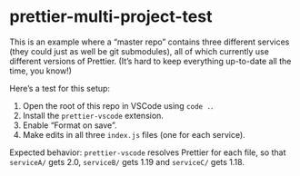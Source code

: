 # prettier-multi-project-test

This is an example where a “master repo” contains three different services (they could just as well be git submodules), all of which currently use different versions of Prettier. (It’s hard to keep everything up-to-date all the time, you know!)

Here’s a test for this setup:

1. Open the root of this repo in VSCode using `code .`.
2. Install the `prettier-vscode` extension.
3. Enable “Format on save”.
4. Make edits in all three `index.js` files (one for each service).

Expected behavior: `prettier-vscode` resolves Prettier for each file, so that `serviceA/` gets 2.0, `serviceB/` gets 1.19 and `serviceC/` gets 1.18.
